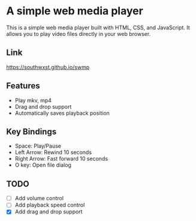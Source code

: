 # A simple web media player

This is a simple web media player built with HTML, CSS, and JavaScript. It allows you to play video files directly in your web browser.

## Link

https://southwxst.github.io/swmp

## Features

- Play mkv, mp4
- Drag and drop support
- Automatically saves playback position
 
## Key Bindings

- Space: Play/Pause
- Left Arrow: Rewind 10 seconds
- Right Arrow: Fast forward 10 seconds
- O key: Open file dialog
 
## TODO

- [ ] Add volume control
- [ ] Add playback speed control
- [x] Add drag and drop support
